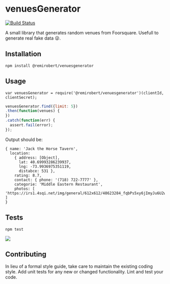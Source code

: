 venuesGenerator
=========

[![Build Status](https://travis-ci.org/remirobert/venuesGenerator.svg?branch=master)](https://travis-ci.org/remirobert/venuesGenerator)

A small library that generates random venues from Foorsquare.
Usefull to generate real fake data 😜.

## Installation

  `npm install @remirobert/venuesgenerator`

## Usage

    var venuesGenerator = require('@remirobert/venuesgenerator')(clientId, clientSecret);

```javascript
venuesGenerator.find({limit: 5})
.then(function(venues) {
})
.catch(function(err) {
  assert.fail(error);
});
```

Output should be:

```
{ name: 'Jack the Horse Tavern',
  location:
    { address: [Object],
      lat: 40.69993286239937,
      lng: -73.9936975351119,
      distabce: 531 },
    rating: 8.7,
    contact: { phone: '(718) 722-7777' },
    categorie: 'Middle Eastern Restaurant',
    photos: [ 'https://irs1.4sqi.net/img/general/612x612/48623284_fqbPs5xy6jImyJu6U2w_xkkR7lilKCVfZEE8qSC66WU.jpg' ]
}
```

## Tests

  `npm test`

<img src=http://i.giphy.com/UHmT5qjH9NKVi.gif />

## Contributing

In lieu of a formal style guide, take care to maintain the existing coding style. Add unit tests for any new or changed functionality. Lint and test your code.
